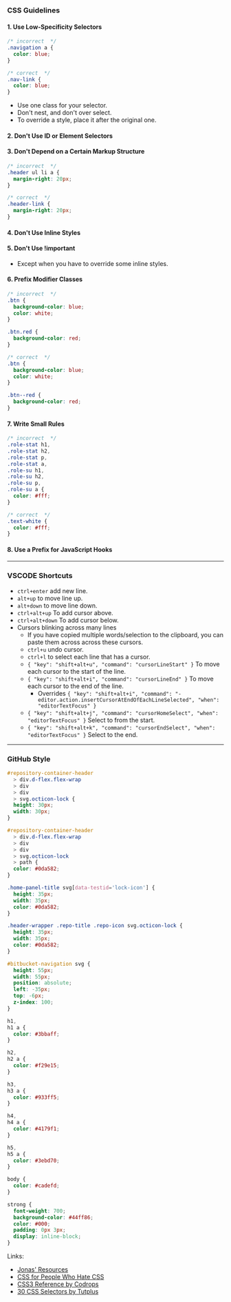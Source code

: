 ### CSS Guidelines

#### 1. Use Low-Specificity Selectors

```css
/* incorrect  */
.navigation a {
  color: blue;
}

/* correct  */
.nav-link {
  color: blue;
}
```

- Use one class for your selector.
- Don't nest, and don't over select.
- To override a style, place it after the original one.

#### 2. Don't Use ID or Element Selectors

#### 3. Don't Depend on a Certain Markup Structure

```css
/* incorrect  */
.header ul li a {
  margin-right: 20px;
}

/* correct  */
.header-link {
  margin-right: 20px;
}
```

#### 4. Don't Use Inline Styles

#### 5. Don't Use !important

- Except when you have to override some inline styles.

#### 6. Prefix Modifier Classes

```css
/* incorrect  */
.btn {
  background-color: blue;
  color: white;
}

.btn.red {
  background-color: red;
}

/* correct  */
.btn {
  background-color: blue;
  color: white;
}

.btn--red {
  background-color: red;
}
```

#### 7. Write Small Rules

```css
/* incorrect  */
.role-stat h1,
.role-stat h2,
.role-stat p,
.role-stat a,
.role-su h1,
.role-su h2,
.role-su p,
.role-su a {
  color: #fff;
}

/* correct  */
.text-white {
  color: #fff;
}
```

#### 8. Use a Prefix for JavaScript Hooks

---

### VSCODE Shortcuts

- `ctrl+enter` add new line.
- `alt+up` to move line up.
- `alt+down` to move line down.
- `ctrl+alt+up` To add cursor above.
- `ctrl+alt+down` To add cursor below.
- Cursors blinking across many lines
  - If you have copied multiple words/selection to the clipboard, you can paste them across across these cursors.
  - `ctrl+u` undo cursor.
  - `ctrl+l` to select each line that has a cursor.
  - `{ "key": "shift+alt+u", "command": "cursorLineStart" }` To move each cursor to the start of the line.
  - `{ "key": "shift+alt+i", "command": "cursorLineEnd" }` To move each cursor to the end of the line.
    - Overrides `{ "key": "shift+alt+i", "command": "-editor.action.insertCursorAtEndOfEachLineSelected", "when": "editorTextFocus" }`
  - `{ "key": "shift+alt+j", "command": "cursorHomeSelect", "when": "editorTextFocus" }` Select to from the start.
  - `{ "key": "shift+alt+k", "command": "cursorEndSelect", "when": "editorTextFocus" }` Select to the end.

---

### GitHub Style

```css
#repository-container-header
  > div.d-flex.flex-wrap
  > div
  > div
  > svg.octicon-lock {
  height: 30px;
  width: 30px;
}

#repository-container-header
  > div.d-flex.flex-wrap
  > div
  > div
  > svg.octicon-lock
  > path {
  color: #0da582;
}

.home-panel-title svg[data-testid='lock-icon'] {
  height: 35px;
  width: 35px;
  color: #0da582;
}

.header-wrapper .repo-title .repo-icon svg.octicon-lock {
  height: 35px;
  width: 35px;
  color: #0da582;
}

#bitbucket-navigation svg {
  height: 55px;
  width: 55px;
  position: absolute;
  left: -35px;
  top: -6px;
  z-index: 100;
}

h1,
h1 a {
  color: #3bbaff;
}

h2,
h2 a {
  color: #f29e15;
}

h3,
h3 a {
  color: #933ff5;
}

h4,
h4 a {
  color: #4179f1;
}

h5,
h5 a {
  color: #3ebd70;
}

body {
  color: #cadefd;
}

strong {
  font-weight: 700;
  background-color: #44ff86;
  color: #000;
  padding: 0px 3px;
  display: inline-block;
}
```

Links:

- [Jonas' Resources](https://codingheroes.io/resources/)
- [CSS for People Who Hate CSS](https://paulcpederson.com/articles/css-for-people-who-hate-css/#dont-depend-on-certain-markup-structure)
- [CSS3 Reference by Codrops](https://tympanus.net/codrops/css_reference/)
- [30 CSS Selectors by Tutplus](https://webdesign.tutsplus.com/the-30-css-selectors-you-must-memorize--net-16048t)
